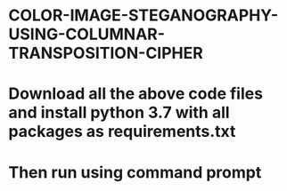 # COLOR-IMAGE-STEGANOGRAPHY-USING-COLUMNAR-TRANSPOSITION-CIPHER

# Download all the above code files and install python 3.7 with all packages as requirements.txt 

# Then run using command prompt
